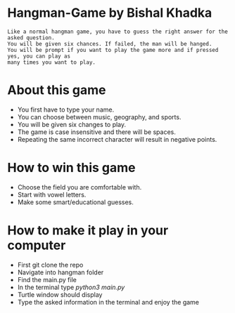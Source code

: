 # Hangman-Game by Bishal Khadka

```
Like a normal hangman game, you have to guess the right answer for the asked question.
You will be given six chances. If failed, the man will be hanged. 
You will be prompt if you want to play the game more and if pressed yes, you can play as
many times you want to play.
```

# About this game

- You first have to type your name.
- You can choose between music, geography, and sports.
- You will be given six changes to play.
- The game is case insensitive and there will be spaces.
- Repeating the same incorrect character will result in negative points.

# How to win this game

- Choose the field you are comfortable with.
- Start with vowel letters.
- Make some smart/educational guesses.

# How to make it play in your computer

- First git clone the repo
- Navigate into hangman folder
- Find the main.py file
- In the terminal type *python3 main.py*
- Turtle window should display
- Type the asked information in the terminal and enjoy the game

